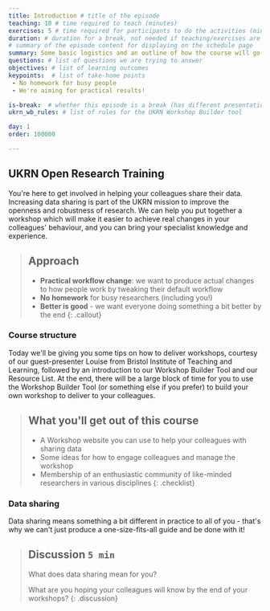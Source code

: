 ```yaml
---
title: Introduction # title of the episode
teaching: 10 # time required to teach (minutes)
exercises: 5 # time required for participants to do the activities (minutes)
duration: # duration for a break, not needed if teaching/exercises are present (minutes)
# summary of the episode content for displaying on the schedule page
summary: Some basic logistics and an outline of how the course will go.
questions: # list of questions we are trying to answer
objectives: # list of learning outcomes
keypoints:  # list of take-home points
 - No homework for busy people
 - We're aiming for practical results!

is-break:  # whether this episode is a break (has different presentation)
ukrn_wb_rules: # list of rules for the UKRN Workshop Builder tool

day: 1
order: 100000

---
```


## UKRN Open Research Training

You're here to get involved in helping your colleagues share their data.
Increasing data sharing is part of the UKRN mission to improve the openness and robustness of research.
We can help you put together a workshop which will make it easier to achieve real changes in your colleagues' behaviour, and you can bring your specialist knowledge and experience.

> ## Approach
> * **Practical workflow change**: we want to produce actual changes to how people work by tweaking their default workflow
> * **No homework** for busy researchers (including you!)
> * **Better is good** - we want everyone doing something a bit better by the end
{: .callout}

### Course structure

Today we'll be giving you some tips on how to deliver workshops, courtesy of our guest-presenter Louise from Bristol Institute of Teaching and Learning, followed by an introduction to our Workshop Builder Tool and our Resource List.
At the end, there will be a large block of time for you to use the Workshop Builder Tool (or something else if you prefer) to build your own workshop to deliver to your colleagues.

> ## What you'll get out of this course
> * A Workshop website you can use to help your colleagues with sharing data
> * Some ideas for how to engage colleagues and manage the workshop
> * Membership of an enthusiastic community of like-minded researchers in various disciplines
{: .checklist}

### Data sharing

Data sharing means something a bit different in practice to all of you - that's why we can't just produce a one-size-fits-all guide and be done with it!

> ## Discussion `5 min`
> What does data sharing mean for you?
>
> What are you hoping your colleagues will know by the end of your workshops?
{: .discussion}
